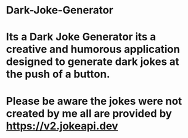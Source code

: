 # Dark-Joke-Generator
# Its a Dark Joke Generator its a creative and humorous application designed to generate dark jokes at the push of a button.
# Please be aware the jokes were not created by me all are provided by https://v2.jokeapi.dev
